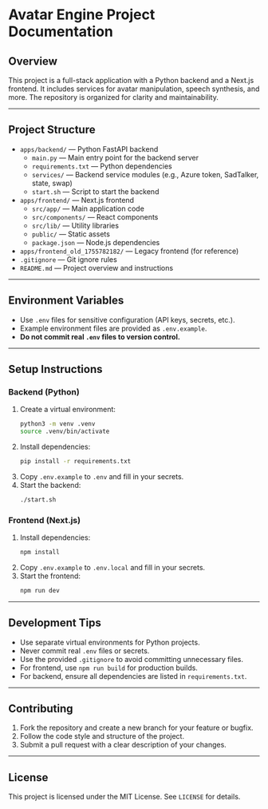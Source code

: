 # Avatar Engine Project Documentation

## Overview
This project is a full-stack application with a Python backend and a Next.js frontend. It includes services for avatar manipulation, speech synthesis, and more. The repository is organized for clarity and maintainability.

---

## Project Structure

- `apps/backend/` — Python FastAPI backend
  - `main.py` — Main entry point for the backend server
  - `requirements.txt` — Python dependencies
  - `services/` — Backend service modules (e.g., Azure token, SadTalker, state, swap)
  - `start.sh` — Script to start the backend
- `apps/frontend/` — Next.js frontend
  - `src/app/` — Main application code
  - `src/components/` — React components
  - `src/lib/` — Utility libraries
  - `public/` — Static assets
  - `package.json` — Node.js dependencies
- `apps/frontend_old_1755782182/` — Legacy frontend (for reference)
- `.gitignore` — Git ignore rules
- `README.md` — Project overview and instructions

---

## Environment Variables
- Use `.env` files for sensitive configuration (API keys, secrets, etc.).
- Example environment files are provided as `.env.example`.
- **Do not commit real `.env` files to version control.**

---

## Setup Instructions

### Backend (Python)
1. Create a virtual environment:
   ```sh
   python3 -m venv .venv
   source .venv/bin/activate
   ```
2. Install dependencies:
   ```sh
   pip install -r requirements.txt
   ```
3. Copy `.env.example` to `.env` and fill in your secrets.
4. Start the backend:
   ```sh
   ./start.sh
   ```

### Frontend (Next.js)
1. Install dependencies:
   ```sh
   npm install
   ```
2. Copy `.env.example` to `.env.local` and fill in your secrets.
3. Start the frontend:
   ```sh
   npm run dev
   ```

---

## Development Tips
- Use separate virtual environments for Python projects.
- Never commit real `.env` files or secrets.
- Use the provided `.gitignore` to avoid committing unnecessary files.
- For frontend, use `npm run build` for production builds.
- For backend, ensure all dependencies are listed in `requirements.txt`.

---

## Contributing
1. Fork the repository and create a new branch for your feature or bugfix.
2. Follow the code style and structure of the project.
3. Submit a pull request with a clear description of your changes.

---

## License
This project is licensed under the MIT License. See `LICENSE` for details.
